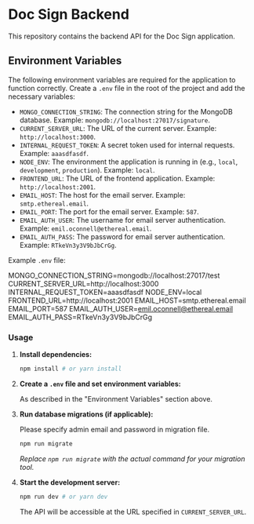 # Doc Sign Backend

This repository contains the backend API for the Doc Sign application.

## Environment Variables

The following environment variables are required for the application to function correctly. Create a `.env` file in the root of the project and add the necessary variables:

-   `MONGO_CONNECTION_STRING`: The connection string for the MongoDB database. Example: `mongodb://localhost:27017/signature`.
-   `CURRENT_SERVER_URL`: The URL of the current server. Example: `http://localhost:3000`.
-   `INTERNAL_REQUEST_TOKEN`: A secret token used for internal requests. Example: `aaasdfasdf`.
-   `NODE_ENV`: The environment the application is running in (e.g., `local`, `development`, `production`). Example: `local`.
-   `FRONTEND_URL`: The URL of the frontend application. Example: `http://localhost:2001`.
-   `EMAIL_HOST`: The host for the email server. Example: `smtp.ethereal.email`.
-   `EMAIL_PORT`: The port for the email server. Example: `587`.
-   `EMAIL_AUTH_USER`: The username for email server authentication. Example: `emil.oconnell@ethereal.email`.
-   `EMAIL_AUTH_PASS`: The password for email server authentication. Example: `RTkeVn3y3V9bJbCrGg`.

Example `.env` file:

MONGO_CONNECTION_STRING=mongodb://localhost:27017/test
CURRENT_SERVER_URL=http://localhost:3000
INTERNAL_REQUEST_TOKEN=aaasdfasdf
NODE_ENV=local
FRONTEND_URL=http://localhost:2001
EMAIL_HOST=smtp.ethereal.email
EMAIL_PORT=587
EMAIL_AUTH_USER=emil.oconnell@ethereal.email
EMAIL_AUTH_PASS=RTkeVn3y3V9bJbCrGg

### Usage

1.  **Install dependencies:**

    ```bash
    npm install # or yarn install
    ```

2.  **Create a `.env` file and set environment variables:**

    As described in the "Environment Variables" section above.

3.  **Run database migrations (if applicable):**

    Please specify admin email and password in migration file.
    ```bash
    npm run migrate
    ```

    *Replace `npm run migrate` with the actual command for your migration tool.*

4.  **Start the development server:**

    ```bash
    npm run dev # or yarn dev
    ```

    The API will be accessible at the URL specified in `CURRENT_SERVER_URL`.
